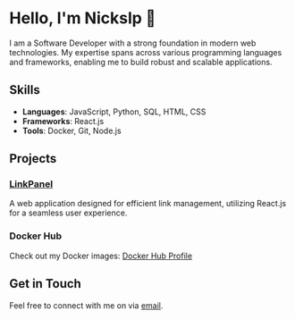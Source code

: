 # Hello, I'm Nickslp 👋

I am a Software Developer with a strong foundation in modern web technologies. 
My expertise spans across various programming languages and frameworks, enabling me to build robust and scalable applications.

## Skills

- **Languages**: JavaScript, Python, SQL, HTML, CSS
- **Frameworks**: React.js
- **Tools**: Docker, Git, Node.js

## Projects

### [LinkPanel](https://github.com/Nickslp/linkpanel)
A web application designed for efficient link management, utilizing React.js for a seamless user experience.

### Docker Hub
Check out my Docker images: [Docker Hub Profile](https://hub.docker.com/u/nickslp)

## Get in Touch

Feel free to connect with me on via [email](nickslp2019@gmail.com).
